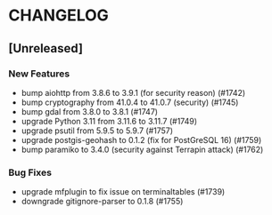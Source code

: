 # CHANGELOG

## [Unreleased]

### New Features

- bump aiohttp from 3.8.6 to 3.9.1 (for security reason) (#1742)
- bump cryptography from 41.0.4 to 41.0.7 (security) (#1745)
- bump gdal from 3.8.0 to 3.8.1 (#1747)
- upgrade Python 3.11 from 3.11.6 to 3.11.7 (#1749)
- upgrade psutil from 5.9.5 to 5.9.7 (#1757)
- upgrade postgis-geohash to 0.1.2 (fix for PostGreSQL 16) (#1759)
- bump paramiko to 3.4.0 (security against Terrapin attack) (#1762)

### Bug Fixes

- upgrade mfplugin to fix issue on terminaltables (#1739)
- downgrade gitignore-parser to 0.1.8 (#1755)


